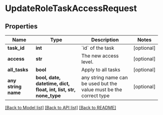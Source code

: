 # UpdateRoleTaskAccessRequest


## Properties
Name | Type | Description | Notes
------------ | ------------- | ------------- | -------------
**task_id** | **int** | &#x60;id&#x60; of the task | [optional] 
**access** | **str** | The new access level. | [optional] 
**all_tasks** | **bool** | Apply to all tasks | [optional] 
**any string name** | **bool, date, datetime, dict, float, int, list, str, none_type** | any string name can be used but the value must be the correct type | [optional]

[[Back to Model list]](../README.md#documentation-for-models) [[Back to API list]](../README.md#documentation-for-api-endpoints) [[Back to README]](../README.md)


